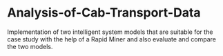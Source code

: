 # Analysis-of-Cab-Transport-Data
Implementation of two intelligent system models that are suitable for the case study with the help of a Rapid Miner and also evaluate and compare the two models.
